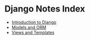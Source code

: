# Django Notes Index
- [Introduction to Django](./Introduction.md)
- [Models and ORM](./Models.md)
- [Views and Templates](./Views.md)
